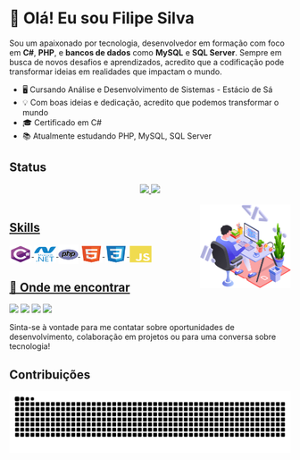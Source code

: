 # 👋 Olá! Eu sou Filipe Silva

Sou um apaixonado por tecnologia, desenvolvedor em formação com foco em **C#**, **PHP**, e **bancos de dados** como **MySQL** e **SQL Server**. Sempre em busca de novos desafios e aprendizados, acredito que a codificação pode transformar ideias em realidades que impactam o mundo.

- 🖥️ Cursando Análise e Desenvolvimento de Sistemas - Estácio de Sá
- 💡 Com boas ideias e dedicação, acredito que podemos transformar o mundo
- 🎓 Certificado em C#
- 📚 Atualmente estudando PHP, MySQL, SQL Server

## Status
<div align="center" style="display: inline_block">
  <a href="https://github.com/filipe-csilva">
  <img height="180em" src="https://github-readme-stats.vercel.app/api?username=filipe-csilva&show_icons=true&theme=dark&include_all_commits=true&count_private=true"/>  
  <img height="180em" src="https://github-readme-stats.vercel.app/api/top-langs/?username=filipe-csilva&layout=compact&langs_count=7&theme=dark"/>
</div>
<br>
    
<img align="right" alt="Lipe-pic" height="150" style="border-radius:50;" src="hero_12_img.png?width=676&height=676">
 
## Skills
<div style="display: inline_block">
  <img align="center" alt="Lipe-Csharp" height="30" width="40" src="https://raw.githubusercontent.com/devicons/devicon/master/icons/csharp/csharp-original.svg">
  <img align="center" alt="Lipe-Csharp" height="30" width="40" src="https://raw.githubusercontent.com/devicons/devicon/master/icons/dot-net/dot-net-plain-wordmark.svg">
  <img align="center" alt="Lipe-PHP" height="35" width="35" src="https://raw.githubusercontent.com/devicons/devicon/6910f0503efdd315c8f9b858234310c06e04d9c0/icons/php/php-original.svg">
  <img align="center" alt="Lipe-HTML" height="30" width="40" src="https://raw.githubusercontent.com/devicons/devicon/master/icons/html5/html5-original.svg">
  <img align="center" alt="Lipe-CSS" height="30" width="40" src="https://raw.githubusercontent.com/devicons/devicon/master/icons/css3/css3-original.svg">
  <img align="center" alt="Lipe-Js" height="30" width="40" src="https://raw.githubusercontent.com/devicons/devicon/master/icons/javascript/javascript-plain.svg">
</div>
<!--<h2>Front-End</h2>
<div style="display: inline_block">
  <img align="center" alt="Lipe-HTML" height="30" width="40" src="https://raw.githubusercontent.com/devicons/devicon/master/icons/html5/html5-original.svg">
  <img align="center" alt="Lipe-CSS" height="30" width="40" src="https://raw.githubusercontent.com/devicons/devicon/master/icons/css3/css3-original.svg">
</div>
  <h2>Estudando</h2>
<div style="display: inline_block"><!--<br>-->
  <!--<img align="center" alt="Lipe-Ts" height="30" width="40" src="https://raw.githubusercontent.com/devicons/devicon/master/icons/typescript/typescript-plain.svg">-->
  <!--<img align="center" alt="Lipe-React" height="30" width="40" src="https://raw.githubusercontent.com/devicons/devicon/master/icons/react/react-original.svg">
  <img align="center" alt="Lipe-Angular" height="30" width="40" src="https://github.com/devicons/devicon/blob/master/icons/angularjs/angularjs-original.svg">
  <img align="center" alt="Lipe-Java" height="35" width="35" src="https://raw.githubusercontent.com/devicons/devicon/master/icons/java/java-original.svg">
  <!--<img align="center" alt="Lipe-Python" height="30" width="40" src="https://raw.githubusercontent.com/devicons/devicon/master/icons/python/python-original.svg">
  <img align="center" alt="Lipe-Csharp" height="30" width="40" src="https://raw.githubusercontent.com/devicons/devicon/master/icons/cplusplus/cplusplus-original.svg">
  <img align="center" alt="Lipe-MySql" height="30" width="40" src="https://raw.githubusercontent.com/devicons/devicon/master/icons/mysql/mysql-original.svg">
  <img align="center" alt="Lipe-MSqlServer" height="30" width="30" src="https://www.geekandjob.com/uploads/wiki/43b8c92d2a8fcd2a95ae6bf30c18494dae92467a.png">
</div>-->
<div> 
  <h2>💬 Onde me encontrar</h2>
  <!-- <a href="https://www.youtube.com/channel/UC_-uuuZbY0AAt9CViNzvc-Q" target="_blank"><img src="https://img.shields.io/badge/YouTube-FF0000?style=for-the-badge&logo=youtube&logoColor=white" target="_blank"></a>-->
  <a href="https://instagram.com/filipeleasing/" target="_blank"><img src="https://img.shields.io/badge/-Instagram-%23E4405F?style=for-the-badge&logo=instagram&logoColor=white" target="_blank"></a>
 	<!--<a href="https://www.twitch.tv/rafaballerinii" target="_blank"><img src="https://img.shields.io/badge/Twitch-9146FF?style=for-the-badge&logo=twitch&logoColor=white" target="_blank"></a>-->
  <a href="https://discord.gg/FXjhvbCcrQ" target="_blank"><img src="https://img.shields.io/badge/Discord-7289DA?style=for-the-badge&logo=discord&logoColor=white" target="_blank"></a>
  <a href = "mailto:filipepaulocs@gmail.com"><img src="https://img.shields.io/badge/-Gmail-%23333?style=for-the-badge&logo=gmail&logoColor=white" target="_blank"></a>
  <a href="https://www.linkedin.com/in/filipepaulocs" target="_blank"><img src="https://img.shields.io/badge/-LinkedIn-%230077B5?style=for-the-badge&logo=linkedin&logoColor=white" target="_blank"></a> 
  <p>Sinta-se à vontade para me contatar sobre oportunidades de desenvolvimento, colaboração em projetos ou para uma conversa sobre tecnologia!</p>
 
  <h2>Contribuições</h2>
  
  <picture>
  <source media="(prefers-color-scheme: dark)" srcset="https://raw.githubusercontent.com/filipe-csilva/filipe-csilva/output/github-contribution-grid-snake-dark.svg">
  <source media="(prefers-color-scheme: light)" srcset="https://raw.githubusercontent.com/filipe-csilva/filipe-csilva/output/github-contribution-grid-snake.svg">
  <img alt="github contribution grid snake animation" src="https://raw.githubusercontent.com/filipe-csilva/filipe-csilva/output/github-contribution-grid-snake.svg">
  </picture>
 
</div>



